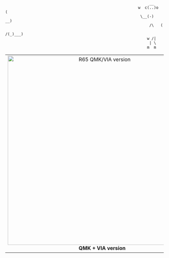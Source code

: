 ```                                                            
                                                                __       
                                                           w  c(..)o   ( 
                                                            \__(-)    __)
                                                                /\   (   
                                                               /(_)___)  
                                                               w /|      
                                                                | \      
                                                               m  m      
```                                                            
<table>
  <tr>
    <td align="center">
      <a href="https://github.com/irfanjmdn/r65">
        <img src="https://github.com/irfanjmdn/r65/blob/master/via-r65.png" alt="R65 QMK/VIA version" width="600"/>
      </a>
      <br/>
      <strong>QMK + VIA version</strong>
    </td>
    <td align="center">
      <a href="https://github.com/irfanjmdn/r65/tree/signalrgb">
        <img src="https://github.com/irfanjmdn/r65/blob/signalrgb/srgb-r65.png" alt="R65 SRGB version" width="600"/>
      </a>
      <br/>
      <strong>SRGB version</strong>
    </td>
  </tr>
</table>

